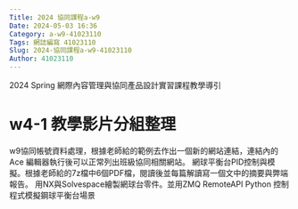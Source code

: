 ```yaml
---
Title: 2024 協同課程a-w9
Date: 2024-05-03 16:36
Category: a-w9-41023110
Tags: 網誌編寫 41023110
Slug: 2024-協同課程a-w9-41023110
Author: 41023110
---
```


2024 Spring 網際內容管理與協同產品設計實習課程教學導引

<!-- PELICAN_END_SUMMARY -->

# w4-1 教學影片分組整理
w9協同帳號資料處理，根據老師給的範例去作出一個新的網站連結，連結內的 Ace 編輯器執行後可以正常列出班級協同相關網站。
網球平衡台PID控制與模擬。根據老師給的7z檔中6個PDF檔，閱讀後並每篇解讀寫一個文中的摘要與弊端報告。
用NX與Solvespace繪製網球台零件。並用ZMQ RemoteAPI Python 控制程式模擬鋼球平衡台場景
